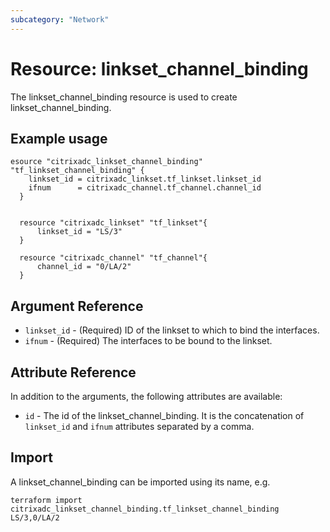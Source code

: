 ```yaml
---
subcategory: "Network"
---
```


# Resource: linkset_channel_binding

The linkset_channel_binding resource is used to create linkset_channel_binding.


## Example usage

```hcl
esource "citrixadc_linkset_channel_binding" "tf_linkset_channel_binding" {
	linkset_id = citrixadc_linkset.tf_linkset.linkset_id
	ifnum      = citrixadc_channel.tf_channel.channel_id
  }
  
  
  resource "citrixadc_linkset" "tf_linkset"{
	  linkset_id = "LS/3"
  }
  
  resource "citrixadc_channel" "tf_channel"{
	  channel_id = "0/LA/2"
  }
```


## Argument Reference

* `linkset_id` - (Required) ID of the linkset to which to bind the interfaces.
* `ifnum` - (Required) The interfaces to be bound to the linkset.


## Attribute Reference

In addition to the arguments, the following attributes are available:

* `id` - The id of the linkset_channel_binding. It is the concatenation of `linkset_id` and `ifnum` attributes separated by a comma.


## Import

A linkset_channel_binding can be imported using its name, e.g.

```shell
terraform import citrixadc_linkset_channel_binding.tf_linkset_channel_binding LS/3,0/LA/2
```
